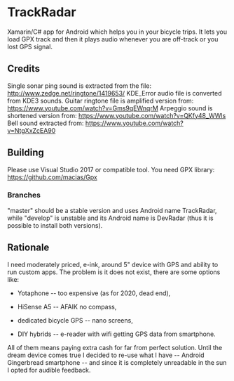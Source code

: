 # TrackRadar

Xamarin/C# app for Android which helps you in your bicycle trips. It lets you load GPX track and then it plays audio whenever you are off-track 
or you lost GPS signal.

## Credits

Single sonar ping sound is extracted from the file: http://www.zedge.net/ringtone/1419653/
KDE_Error audio file is converted from KDE3 sounds.
Guitar ringtone file is amplified version from: https://www.youtube.com/watch?v=Gms9qEWnqrM
Arpeggio sound is shortened version from: https://www.youtube.com/watch?v=QKfy48_WWls
Bell sound extracted from: https://www.youtube.com/watch?v=NtgXxZcEA90

## Building

Please use Visual Studio 2017 or compatible tool. You need GPX library: https://github.com/macias/Gpx

### Branches

"master" should be a stable version and uses Android name TrackRadar, while "develop" is unstable and its Android name is DevRadar (thus it is possible
to install both versions).

## Rationale

I need moderately priced, e-ink, around 5" device with GPS and ability to run custom apps. The problem is it does not exist, there are some options like:

* Yotaphone -- too expensive (as for 2020, dead end),

* HiSense A5 -- AFAIK no compass,

* dedicated bicycle GPS -- nano screens,

* DIY hybrids -- e-reader with wifi getting GPS data from smartphone.

All of them means paying extra cash for far from perfect solution. Until the dream device comes true I decided to re-use what I have -- Android Gingerbread smartphone --
and since it is completely unreadable in the sun I opted for audible feedback. 

